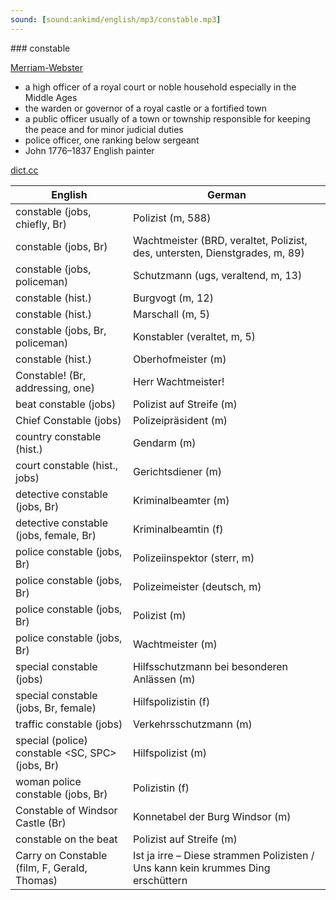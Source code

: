 ```yaml
---
sound: [sound:ankimd/english/mp3/constable.mp3]
---
```


\### constable

[Merriam-Webster](https://www.merriam-webster.com/dictionary/constable)

- a high officer of a royal court or noble household especially in the Middle Ages
- the warden or governor of a royal castle or a fortified town
- a public officer usually of a town or township responsible for keeping the peace and for minor judicial duties
- police officer, one ranking below sergeant
- John 1776–1837 English painter

[dict.cc](https://www.dict.cc/constable)

| English        | German       |
| -------------- | ------------ |
| constable (jobs, chiefly, Br) | Polizist (m, 588) |
| constable (jobs, Br) | Wachtmeister (BRD, veraltet, Polizist, des, untersten, Dienstgrades, m, 89) |
| constable (jobs, policeman) | Schutzmann (ugs, veraltend, m, 13) |
| constable (hist.) | Burgvogt (m, 12) |
| constable (hist.) | Marschall (m, 5) |
| constable (jobs, Br, policeman) | Konstabler (veraltet, m, 5) |
| constable (hist.) | Oberhofmeister (m) |
| Constable! (Br, addressing, one) | Herr Wachtmeister! |
| beat constable (jobs) | Polizist auf Streife (m) |
| Chief Constable (jobs) | Polizeipräsident (m) |
| country constable (hist.) | Gendarm (m) |
| court constable (hist., jobs) | Gerichtsdiener (m) |
| detective constable (jobs, Br) | Kriminalbeamter (m) |
| detective constable (jobs, female, Br) | Kriminalbeamtin (f) |
| police constable (jobs, Br) | Polizeiinspektor (sterr, m) |
| police constable <PC> (jobs, Br) | Polizeimeister <PM> (deutsch, m) |
| police constable <PC> (jobs, Br) | Polizist (m) |
| police constable <PC> (jobs, Br) | Wachtmeister (m) |
| special constable (jobs) | Hilfsschutzmann bei besonderen Anlässen (m) |
| special constable (jobs, Br, female) | Hilfspolizistin (f) |
| traffic constable (jobs) | Verkehrsschutzmann (m) |
| special (police) constable <SC, SPC> (jobs, Br) | Hilfspolizist (m) |
| woman police constable <WPC> (jobs, Br) | Polizistin (f) |
| Constable of Windsor Castle (Br) | Konnetabel der Burg Windsor (m) |
| constable on the beat | Polizist auf Streife (m) |
| Carry on Constable (film, F, Gerald, Thomas) | Ist ja irre – Diese strammen Polizisten / Uns kann kein krummes Ding erschüttern |
